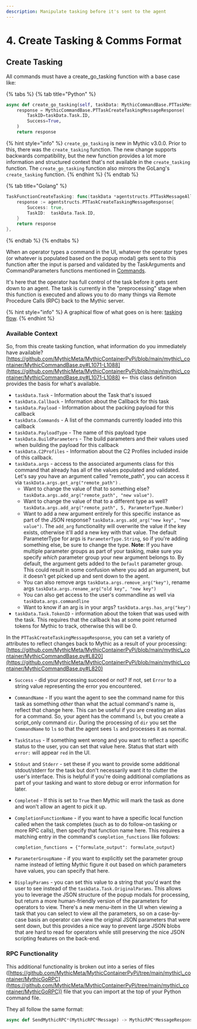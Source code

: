 ```yaml
---
description: Manipulate tasking before it's sent to the agent
---
```


# 4. Create Tasking & Comms Format

## Create Tasking

All commands must have a create\_go\_tasking function with a base case like:



{% tabs %}
{% tab title="Python" %}
```python
async def create_go_tasking(self, taskData: MythicCommandBase.PTTaskMessageAllData) -> MythicCommandBase.PTTaskCreateTaskingMessageResponse:
    response = MythicCommandBase.PTTaskCreateTaskingMessageResponse(
        TaskID=taskData.Task.ID,
        Success=True,
    )
    return response
```

{% hint style="info" %}
`create_go_tasking` is new in Mythic v3.0.0. Prior to this, there was the `create_tasking` function. The new change supports backwards compatibility, but the new function provides a lot more information and structured context that's not available in the `create_tasking` function. The `create_go_tasking` function also mirrors the GoLang's `create_tasking` function.
{% endhint %}
{% endtab %}

{% tab title="Golang" %}
```go
TaskFunctionCreateTasking: func(taskData *agentstructs.PTTaskMessageAllData) agentstructs.PTTaskCreateTaskingMessageResponse {
	response := agentstructs.PTTaskCreateTaskingMessageResponse{
		Success: true,
		TaskID:  taskData.Task.ID,
	}
	return response
},
```
{% endtab %}
{% endtabs %}

When an operator types a command in the UI, whatever the operator types (or whatever is populated based on the popup modal) gets sent to this function after the input is parsed and validated by the TaskArguments and CommandParameters functions mentioned in [Commands](../adding-commands/commands.md).

It's here that the operator has full control of the task before it gets sent down to an agent. The task is currently in the "preprocessing" stage when this function is executed and allows you to do many things via Remote Procedure Calls (RPC) back to the Mythic server.

{% hint style="info" %}
A graphical flow of what goes on is here: [tasking flow](../../../message-flow/operator-submits-tasking.md).
{% endhint %}

### Available Context

So, from this create tasking function, what information do you immediately have available? [https://github.com/MythicMeta/MythicContainerPyPi/blob/main/mythic\_container/MythicCommandBase.py#L1071-L1088](https://github.com/MythicMeta/MythicContainerPyPi/blob/main/mythic\_container/MythicCommandBase.py#L1071-L1088) <-- this class definition provides the basis for what's available.&#x20;

* `taskData.Task` - Information about the Task that's issued
* `taskData.Callback` - Information about the Callback for this task
* `taskData.Payload` - Information about the packing payload for this callback
* `taskData.Commands` - A list of the commands currently loaded into this callback
* `taskData.PayloadType` - The name of this payload type
* `taskData.BuildParameters` - The build parameters and their values used when building the payload for this callback
* `taskData.C2Profiles` - Information about the C2 Profiles included inside of this callback.
* `taskData.args` - access to the associated arguments class for this command that already has all of the values populated and validated. Let's say you have an argument called "remote\_path", you can access it via `taskData.args.get_arg("remote_path")` .
  * Want to change the value of that to something else? `taskData.args.add_arg("remote_path", "new value")`.
  * Want to change the value of that to a different type as well? `taskData.args.add_arg("remote_path", 5, ParameterType.Number)`
  * Want to add a new argument entirely for this specific instance as part of the JSON response? `taskData.args.add_arg("new key", "new value")`. The `add_arg` functionality will overwrite the value if the key exists, otherwise it'll add a new key with that value. The default ParameterType for args is `ParameterType.String`, so if you're adding something else, be sure to change the type. **Note**: If you have multiple parameter groups as part of your tasking, make sure you specify _which_ parameter group your new argument belongs to. By default, the argument gets added to the `Default` parameter group. This could result in some confusion where you add an argument, but it doesn't get picked up and sent down to the agent.
  * You can also remove args `taskData.args.remove_arg("key")`, rename args `taskData.args.rename_arg("old key", "new key")`
  * You can also get access to the user's commandline as well via `taskData.args.commandline`
  * Want to know if an arg is in your args? `taskData.args.has_arg("key")`
* `taskData.Task.TokenID` - information about the token that was used with the task. This requires that the callback has at some point returned tokens for Mythic to track, otherwise this will be 0.

In the `PTTaskCreateTaskingMessageResponse`, you can set a variety of attributes to reflect changes back to Mythic as a result of your processing: [https://github.com/MythicMeta/MythicContainerPyPi/blob/main/mythic\_container/MythicCommandBase.py#L820](https://github.com/MythicMeta/MythicContainerPyPi/blob/main/mythic\_container/MythicCommandBase.py#L820)

* `Success` - did your processing succeed or not? If not, set `Error` to a string value representing the error you encountered.
* `CommandName` - If you want the agent to see the command name for this task as something _other_ than what the actual command's name is, reflect that change here. This can be useful if you are creating an alias for a command. So, your agent has the command `ls`, but you create a script\_only command `dir`. During the processing of `dir` you set the `CommandName` to `ls` so that the agent sees `ls` and processes it as normal.
* `TaskStatus` - If something went wrong and you want to reflect a specific status to the user, you can set that value here. Status that start with `error:` will appear `red` in the UI.&#x20;
* `Stdout` and `Stderr` - set these if you want to provide some additional stdout/stderr for the task but don't necessarily want it to clutter the user's interface. This is helpful if you're doing additional compliations as part of your tasking and want to store debug or error information for later.
* `Completed` - If this is set to `True` then Mythic will mark the task as done and won't allow an agent to pick it up.
*   `CompletionFunctionName` - if you want to have a specific local function called when the task completes (such as to do follow-on tasking or more RPC calls), then specify that function name here. This requires a matching entry in the command's `completion_functions` like follows:&#x20;

    ```
    completion_functions = {"formulate_output": formulate_output}
    ```
* `ParameterGroupName` - if you want to explicitly set the parameter group name instead of letting Mythic figure it out based on which parameters have values, you can specify that here.&#x20;
* `DisplayParams` - you can set this value to a string that you'd want the user to see instead of the `taskData.Task.OriginalParams`. This allows you to leverage the JSON structure of the popup modals for processing, but return a more human-friendly version of the parameters for operators to view. There's a new menu-item in the UI when viewing a task that you can select to view all the parameters, so on a case-by-case basis an operator can view the original JSON parameters that were sent down, but this provides a nice way to prevent large JSON blobs that are hard to read for operators while still preserving the nice JSON scripting features on the back-end.

### RPC Functionality

This additional functionality is broken out into a series of files ([https://github.com/MythicMeta/MythicContainerPyPi/tree/main/mythic\_container/MythicGoRPC](https://github.com/MythicMeta/MythicContainerPyPi/tree/main/mythic\_container/MythicGoRPC)) file that you can import at the top of your Python command file.&#x20;

They all follow the same format:&#x20;

```python
async def SendMythicRPC*(MythicRPC*Message) -> MythicRPC*MessageResponse
```
